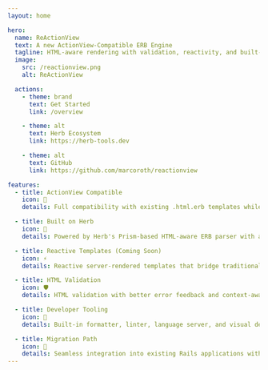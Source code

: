 ```yaml
---
layout: home

hero:
  name: ReActionView
  text: A new ActionView-Compatible ERB Engine
  tagline: HTML-aware rendering with validation, reactivity, and built-in tooling for Rails applications.
  image:
    src: /reactionview.png
    alt: ReActionView

  actions:
    - theme: brand
      text: Get Started
      link: /overview

    - theme: alt
      text: Herb Ecosystem
      link: https://herb-tools.dev

    - theme: alt
      text: GitHub
      link: https://github.com/marcoroth/reactionview

features:
  - title: ActionView Compatible
    icon: 🚀
    details: Full compatibility with existing .html.erb templates while unlocking HTML awareness and reactivity capabilities.

  - title: Built on Herb
    icon: 🌿
    details: Powered by Herb's Prism-based HTML-aware ERB parser with advanced validation and feedback.

  - title: Reactive Templates (Coming Soon)
    icon: ⚡
    details: Reactive server-rendered templates that bridge traditional views with modern frontend needs.

  - title: HTML Validation
    icon: 🛡️
    details: HTML validation with better error feedback and context-aware security protection.

  - title: Developer Tooling
    icon: 🔧
    details: Built-in formatter, linter, language server, and visual debugging tools for enhanced development experience.

  - title: Migration Path
    icon: 🎯
    details: Seamless integration into existing Rails applications with clear paths for gradual adoption.
---
```

